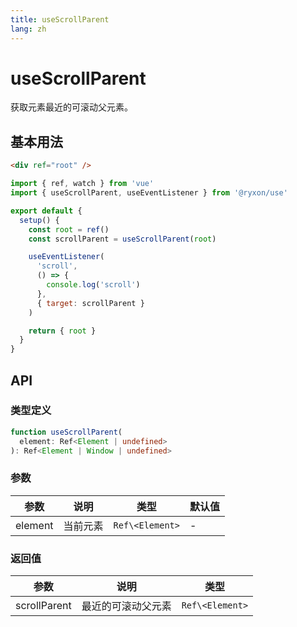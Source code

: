 ```yaml
---
title: useScrollParent
lang: zh
---
```


# useScrollParent

获取元素最近的可滚动父元素。

## 基本用法

```html
<div ref="root" />
```

```js
import { ref, watch } from 'vue'
import { useScrollParent, useEventListener } from '@ryxon/use'

export default {
  setup() {
    const root = ref()
    const scrollParent = useScrollParent(root)

    useEventListener(
      'scroll',
      () => {
        console.log('scroll')
      },
      { target: scrollParent }
    )

    return { root }
  }
}
```

## API

### 类型定义

```ts
function useScrollParent(
  element: Ref<Element | undefined>
): Ref<Element | Window | undefined>
```

### 参数

| 参数    | 说明     | 类型            | 默认值 |
| ------- | -------- | --------------- | ------ |
| element | 当前元素 | `Ref\<Element>` | -      |

### 返回值

| 参数         | 说明               | 类型            |
| ------------ | ------------------ | --------------- |
| scrollParent | 最近的可滚动父元素 | `Ref\<Element>` |
